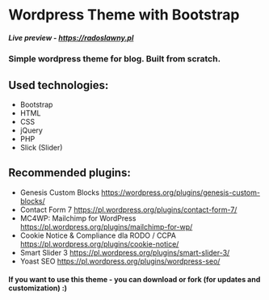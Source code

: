 # Wordpress Theme with Bootstrap

##### Live preview - https://radoslawny.pl


### Simple wordpress theme for blog. Built from scratch.

## Used technologies:
- Bootstrap
- HTML
- CSS
- jQuery
- PHP
- Slick (Slider)

## Recommended plugins:
- Genesis Custom Blocks
https://wordpress.org/plugins/genesis-custom-blocks/
- Contact Form 7
https://pl.wordpress.org/plugins/contact-form-7/
- MC4WP: Mailchimp for WordPress
https://pl.wordpress.org/plugins/mailchimp-for-wp/
- Cookie Notice & Compliance dla RODO / CCPA
https://pl.wordpress.org/plugins/cookie-notice/
- Smart Slider 3
https://pl.wordpress.org/plugins/smart-slider-3/
- Yoast SEO
https://pl.wordpress.org/plugins/wordpress-seo/

#### If you want to use this theme - you can download or fork (for updates and customization) :)

